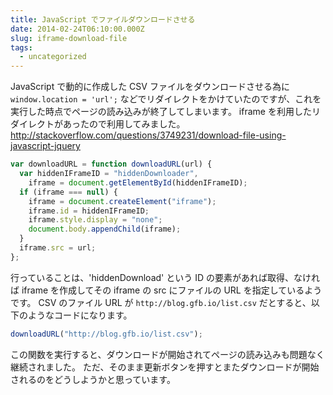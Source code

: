 ```yaml
---
title: JavaScript でファイルダウンロードさせる
date: 2014-02-24T06:10:00.000Z
slug: iframe-download-file
tags:
  - uncategorized
---
```


JavaScript で動的に作成した CSV ファイルをダウンロードさせる為に `window.location = 'url';` などでリダイレクトをかけていたのですが、これを実行した時点でページの読み込みが終了してしまいます。 iframe を利用したリダイレクトがあったので利用してみました。  
http://stackoverflow.com/questions/3749231/download-file-using-javascript-jquery

```javascript
var downloadURL = function downloadURL(url) {
  var hiddenIFrameID = "hiddenDownloader",
    iframe = document.getElementById(hiddenIFrameID);
  if (iframe === null) {
    iframe = document.createElement("iframe");
    iframe.id = hiddenIFrameID;
    iframe.style.display = "none";
    document.body.appendChild(iframe);
  }
  iframe.src = url;
};
```

行っていることは、'hiddenDownload' という ID の要素があれば取得、なければ iframe を作成してその iframe の src にファイルの URL を指定しているようです。 CSV のファイル URL が `http://blog.gfb.io/list.csv` だとすると、以下のようなコードになります。

```javascript
downloadURL("http://blog.gfb.io/list.csv");
```

この関数を実行すると、ダウンロードが開始されてページの読み込みも問題なく継続されました。 ただ、そのまま更新ボタンを押すとまたダウンロードが開始されるのをどうしようかと思っています。
